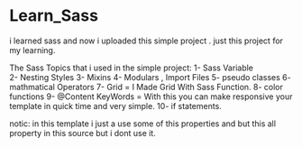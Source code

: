# Learn_Sass
i learned sass and now i uploaded this simple project . just this project for my learning.

The Sass Topics that i used in the simple project:
1- Sass Variable
<br>
2- Nesting Styles
3- Mixins
4- Modulars , Import Files
5- pseudo classes
6- mathmatical Operators
7- Grid = I Made Grid With Sass Function.
8- color functions
9- @Content KeyWords = With this you can make responsive your template in quick time and very simple.
10- if statements.

notic: in this template i just a use some of this properties and but this all property in this source but i dont use it.
